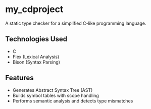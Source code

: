 # my_cdproject

A static type checker for a simplified C-like programming language.

## Technologies Used
- C
- Flex (Lexical Analysis)
- Bison (Syntax Parsing)

## Features
- Generates Abstract Syntax Tree (AST)
- Builds symbol tables with scope handling
- Performs semantic analysis and detects type mismatches


